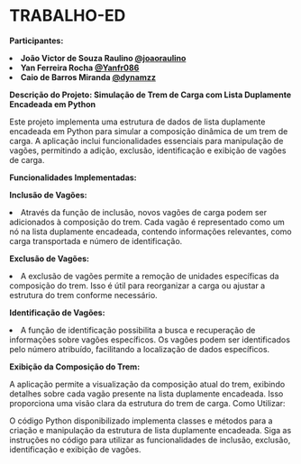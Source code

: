 # TRABALHO-ED

**Participantes:**
**<li>João Victor de Souza Raulino [@joaoraulino](https://github.com/joaoraulino) </li>**
**<li>Yan Ferreira Rocha [@Yanfr086](https://github.com/Yanfr086) </li>**
**<li>Caio de Barros Miranda [@dynamzz](https://github.com/dynamzz) </li>**

**Descrição do Projeto: Simulação de Trem de Carga com Lista Duplamente Encadeada em Python**

  Este projeto implementa uma estrutura de dados de lista duplamente encadeada em Python para simular a composição dinâmica de um trem de carga. A aplicação inclui funcionalidades essenciais para manipulação de vagões, permitindo a adição, exclusão, identificação e exibição de vagões de carga.

**Funcionalidades Implementadas:**

**Inclusão de Vagões:**

<li>Através da função de inclusão, novos vagões de carga podem ser adicionados à composição do trem. Cada vagão é representado como um nó na lista duplamente encadeada, contendo informações relevantes, como carga transportada e número de identificação.</li>


**Exclusão de Vagões:**

<li>A exclusão de vagões permite a remoção de unidades específicas da composição do trem. Isso é útil para reorganizar a carga ou ajustar a estrutura do trem conforme necessário.</li>


**Identificação de Vagões:**

<li>A função de identificação possibilita a busca e recuperação de informações sobre vagões específicos. Os vagões podem ser identificados pelo número atribuído, facilitando a localização de dados específicos.</li>


**Exibição da Composição do Trem:**

A aplicação permite a visualização da composição atual do trem, exibindo detalhes sobre cada vagão presente na lista duplamente encadeada. Isso proporciona uma visão clara da estrutura do trem de carga.
Como Utilizar:

O código Python disponibilizado implementa classes e métodos para a criação e manipulação da estrutura de lista duplamente encadeada. Siga as instruções no código para utilizar as funcionalidades de inclusão, exclusão, identificação e exibição de vagões.
